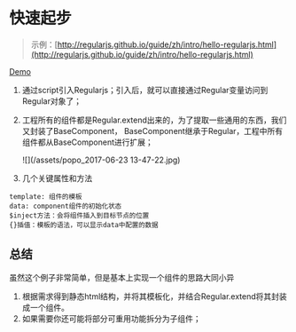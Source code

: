# 快速起步

> 示例：[http://regularjs.github.io/guide/zh/intro/hello-regularjs.html](http://regularjs.github.io/guide/zh/intro/hello-regularjs.html)

[Demo](http://fiddle.jshell.net/leeluolee/C2Gh9/1/)

1. 通过script引入Regularjs；引入后，就可以直接通过Regular变量访问到Regular对象了；
2. 工程所有的组件都是Regular.extend出来的，为了提取一些通用的东西，我们又封装了BaseComponent， BaseComponent继承于Regular，工程中所有组件都从BaseComponent进行扩展；

   ![](/assets/popo_2017-06-23  13-47-22.jpg)

  3. 几个关键属性和方法

```
template: 组件的模板
data: component组件的初始化状态
$inject方法：会将组件插入到目标节点的位置
{}插值：模板的语法，可以显示data中配置的数据
```

## 总结

虽然这个例子非常简单，但是基本上实现一个组件的思路大同小异

1. 根据需求得到静态html结构，并将其模板化，并结合Regular.extend将其封装成一个组件。
2. 如果需要你还可能将部分可重用功能拆分为子组件；



